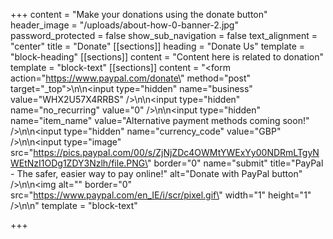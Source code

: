 +++
content = "Make your donations using the donate button"
header_image = "/uploads/about-how-0-banner-2.jpg"
password_protected = false
show_sub_navigation = false
text_alignment = "center"
title = "Donate"
[[sections]]
heading = "Donate Us"
template = "block-heading"
[[sections]]
content = "Content here is related to donation"
template = "block-text"
[[sections]]
content = "<form action=\"https://www.paypal.com/donate\" method=\"post\" target=\"_top\">\n\n<input type=\"hidden\" name=\"business\" value=\"WHX2U57X4RRBS\" />\n\n<input type=\"hidden\" name=\"no_recurring\" value=\"0\" />\n\n<input type=\"hidden\" name=\"item_name\" value=\"Alternative payment methods coming soon!\" />\n\n<input type=\"hidden\" name=\"currency_code\" value=\"GBP\" />\n\n<input type=\"image\" src=\"https://pics.paypal.com/00/s/ZjNjZDc4OWMtYWExYy00NDRmLTgyNWEtNzI1ODg1ZDY3Nzlh/file.PNG\" border=\"0\" name=\"submit\" title=\"PayPal - The safer, easier way to pay online!\" alt=\"Donate with PayPal button\" />\n\n<img alt=\"\" border=\"0\" src=\"https://www.paypal.com/en_IE/i/scr/pixel.gif\" width=\"1\" height=\"1\" />\n\n</form>"
template = "block-text"

+++
